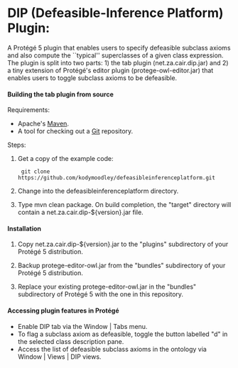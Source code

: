 # DIP (Defeasible-Inference Platform) Plugin:

A Protégé 5 plugin that enables users to specify defeasible subclass axioms and also compute the ``typical'' superclasses of a given class expression. The plugin is split into two parts: 1) the tab plugin (net.za.cair.dip.jar) and 2) a tiny extension of Protégé's editor plugin (protege-owl-editor.jar) that enables users to toggle subclass axioms to be defeasible.

#### Building the tab plugin from source

Requirements:

+ Apache's [Maven](http://maven.apache.org/index.html).
+ A tool for checking out a [Git](http://git-scm.com/) repository.

Steps:

1. Get a copy of the example code:

        git clone https://github.com/kodymoodley/defeasibleinferenceplatform.git
    
2. Change into the defeasibleinferenceplatform directory.

3. Type mvn clean package.  On build completion, the "target" directory will contain a net.za.cair.dip-${version}.jar file.

#### Installation

1. Copy net.za.cair.dip-${version}.jar to the "plugins" subdirectory of your Protégé 5 distribution.

2. Backup protege-editor-owl.jar from the "bundles" subdirectory of your Protégé 5 distribution.

3. Replace your existing protege-editor-owl.jar in the "bundles" subdirectory of Protégé 5 with the one in this repository.
 
#### Accessing plugin features in Protégé

+ Enable DIP tab via the Window | Tabs menu.
+ To flag a subclass axiom as defeasible, toggle the button labelled "d" in the selected class description pane.
+ Access the list of defeasible subclass axioms in the ontology via Window | Views | DIP views.
